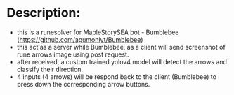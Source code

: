 # Description:
- this is a runesolver for MapleStorySEA bot - Bumblebee (https://github.com/agumonlyt/Bumblebee)
- this act as a server while Bumblebee, as a client will send screenshot of rune arrows image using post request. 
- after received, a custom trained yolov4 model will detect the arrows and classify their direction. 
- 4 inputs (4 arrows) will be respond back to the client (Bumblebee) to press down the corresponding arrow buttons. 
